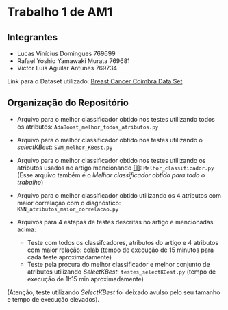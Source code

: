 # Trabalho 1 de AM1 

## Integrantes ##

- Lucas Vinícius Domingues 769699
- Rafael Yoshio Yamawaki Murata 769681
- Victor Luís Aguilar Antunes 769734

Link para o Dataset utilizado: [Breast Cancer Coimbra Data Set](https://archive.ics.uci.edu/ml/datasets/Breast+Cancer+Coimbra)

## Organização do Repositório ##

* Arquivo para o melhor classificador obtido nos testes utilizando todos os atributos:
``` AdaBoost_melhor_todos_atributos.py ```

* Arquivo para o melhor classificador obtido nos testes utilizando o *selectKBest*: 
```SVM_melhor_KBest.py```

* Arquivo para o melhor classificador obtido nos testes utilizando os atributos usados no artigo mencionando [[1]](https://bmccancer.biomedcentral.com/articles/10.1186/s12885-017-3877-1):
```Melhor_classificador.py```
(Esse arquivo também é o *Melhor classificador obtido para todo o trabalho*)

* Arquivo para o melhor classificador obtido utilizando os 4 atributos com maior correlação com o diagnóstico: 
```KNN_atributos_maior_correlacao.py```

* Arquivos para 4 estapas de testes descritas no artigo e mencionadas acima:
    - Teste com todos os classifcadores, atributos do artigo e 4 atributos com maior relação: [colab](https://colab.research.google.com/drive/1PEY1pvQlbZrHScX24N77GFTGHzdDFKbC#scrollTo=knsQYtUBs34q) (tempo de execução de 15 minutos para cada teste aproximadamente)
    - Teste pela procura do melhor classificador e melhor conjunto de atributos utilizando *SelectKBest*: ```testes_selectKBest.py``` (tempo de execução de 1h15 min aproximadamente)

(Atenção, teste utilizando *SelectKBest* foi deixado avulso pelo seu tamanho e tempo de execução elevados).
